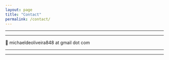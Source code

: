 ```yaml
---
layout: page
title: "Contact"
permalink: /contact/
---
```




---
---

📧  michaeldeoliveira848 at gmail dot com


---
---
